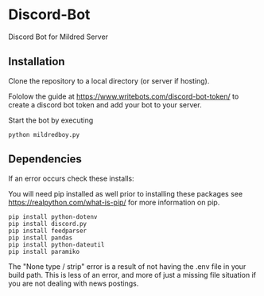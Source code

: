 # Discord-Bot
Discord Bot for Mildred Server

## Installation

Clone the repository to a local directory (or server if hosting).  

Fololow the guide at https://www.writebots.com/discord-bot-token/ to create a discord bot token and add your bot to your server.  

Start the bot by executing 

```python mildredboy.py```

## Dependencies

If an error occurs check these installs:

You will need pip installed as well prior to installing these packages see https://realpython.com/what-is-pip/ for more information on pip.

``` 
pip install python-dotenv
pip install discord.py
pip install feedparser
pip install pandas
pip install python-dateutil 
pip install paramiko
```

The "None type / strip" error is a result of not having the .env file in your build path. This is less of an error, and more of just a missing file situation if you are not dealing with news postings.
